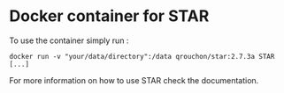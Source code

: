 # Docker container for STAR

To use the container simply run :

```
docker run -v "your/data/directory":/data qrouchon/star:2.7.3a STAR [...]
```

For more information on how to use STAR check the documentation.
